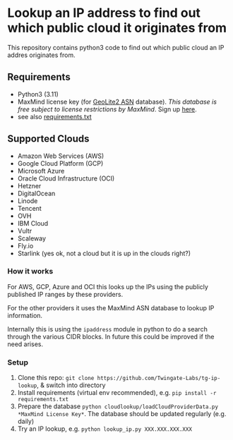 # Lookup an IP address to find out which public cloud it originates from

This repository contains python3 code to find out which public cloud an IP addres originates from.

## Requirements
* Python3 (3.11)
* MaxMind license key (for [GeoLite2 ASN](https://dev.maxmind.com/geoip/docs/databases/asn) database). *This database is free subject to license restrictions by MaxMind*. Sign up [here](https://www.maxmind.com/en/geolite2/signup).
* see also [requirements.txt](requirements.txt)

## Supported Clouds
* Amazon Web Services (AWS)
* Google Cloud Platform (GCP)
* Microsoft Azure
* Oracle Cloud Infrastructure (OCI)
* Hetzner
* DigitalOcean
* Linode
* Tencent
* OVH
* IBM Cloud
* Vultr
* Scaleway
* Fly.io
* Starlink (yes ok, not a cloud but it is up in the clouds right?)

### How it works
For AWS, GCP, Azure and OCI this looks up the IPs using the publicly published IP ranges by these providers.

For the other providers it uses the MaxMind ASN database to lookup IP information.

Internally this is using the `ipaddress` module in python to do a search through the various CIDR blocks. In future this could be improved if the need arises.
### Setup
1. Clone this repo: `git clone https://github.com/Twingate-Labs/tg-ip-lookup`, & switch into directory
2. Install requirements (virtual env recommended), e.g. `pip install -r requirements.txt`
3. Prepare the database `python cloudlookup/loadCloudProviderData.py *MaxMind License Key*`. The database should be updated regularly (e.g. daily)
4. Try an IP lookup, e.g. `python lookup_ip.py XXX.XXX.XXX.XXX`
